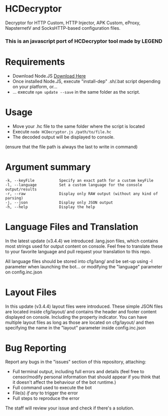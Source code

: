 # HCDecryptor
Decryptor for HTTP Custom, HTTP Injector, APK Custom, eProxy, NapsternetV and SocksHTTP-based configuration files.
### This is an javascript port of HCDecryptor tool made by LEGEND

# Requirements
- Download Node.JS [Download Here](https://nodejs.org/en/download/ "Node.JS Download")
- Once installed Node.JS, execute "install-dep" .sh/.bat script depending on your platform, or...
- ... execute `npm update --save` in the same folder as the script.

# Usage
- Move your .hc file to the same folder where the script is located
- Execute `node HCDecryptor.js /path/to/file.hc`
- The decoded output will be displayed to console.

(ensure that the file path is always the last to write in command)

# Argument summary

```
-k, --keyFile           Specify an exact path for a custom keyFile
-l, --language          Set a custom language for the console output/results
-r, --raw               Display only RAW output (without any kind of parsing)
-j, --json              Display only JSON output
-h, --help              Display the help
```

# Language Files and Translation
In the latest update (v3.4.4) we introduced .lang.json files, which contains most strings used for output content on console. Feel free to translate these to your favorite language and pull request your translation to this repo.

All language files should be stored into cfg/lang/ and be set-up using -l parameter when launching the bot... or modifying the "language" parameter on config.inc.json

# Layout Files
In this update (v3.4.4) layout files were introduced. These simple JSON files are located inside cfg/layout/ and contains the header and footer content displayed on console. Including the property indicator. You can have multiple layout files as long as those are located on cfg/layout/ and then specifying the name in the "layout" parameter inside config.inc.json

# Bug Reporting
Report any bugs in the "issues" section of this repository, attaching:
- Full terminal output, including full errors and details (feel free to censor/modify personal information that should appear if you think that it doesn't affect the behaviour of the bot runtime.)
- Full command used to execute the bot
- File(s) *if any* to trigger the error
- Full steps to reproduce the error

The staff will review your issue and check if there's a solution.